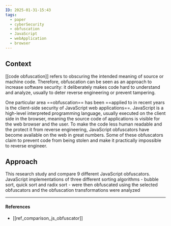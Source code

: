 ```yaml
---
ID: 2025-01-31-15:43
tags:
  - paper
  - cyberSecurity
  - obfuscation
  - JavaScript
  - webApplication
  - browser
---
```

## Context

[[code obfuscation]] refers to obscuring the intended meaning of source or machine code. Therefore, obfuscation can be seen as an approach to increase software security: it deliberately makes code hard to understand and analyze, usually to deter reverse engineering or prevent tampering. 

One particular area ==obfuscation== has been ==applied to in recent years is the client-side security of JavaScript web applications==. JavaScript is a high-level interpreted programming language, usually executed on the client side in the browser, meaning the source code of applications is visible for the web browser and the user. To make the code less human readable and the protect it from reverse engineering, JavaScript obfuscators have become available on the web in great numbers. Some of these obfuscators claim to prevent code from being stolen and make it practically impossible to reverse engineer.

## Approach

This research study and compare 9 different JavaScript obfuscators. JavaScript implementations of three different sorting algorithms - bubble sort, quick sort and radix sort - were then obfuscated using the selected obfuscators and the obfuscation transformations were analyzed

---
#### References
- [[ref_comparison_js_obfuscator]]
